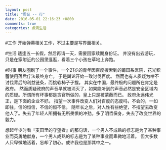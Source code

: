 ```yaml
---
layout: post
title: "周记 -- 行"
date: 2016-05-01 22:16:23 +0800
comments: true
categories: 点滴生活
---
```

#工作
开始弹幕相关工作，不过主要是写界面相关。

#生活
适逢五一长假，然后再请一天，需要回家续期身份证。
并没有出去游玩，只是在家附近的公园里逛逛，看着三个小孩在草地上奔跑。

#时事
朋友圈刷了一个事件，一个21岁的青年因百度搜索到的莆田系医院，花光积蓄使用落后疗法最终身亡。
于是舆论开始一致讨伐百度。
然而也有人质疑为啥不讨伐背后的利益链条，而挑软柿子子捏。
其实在中国，最终极的问题所在肯定是政府。
然而质疑政府的声音早就被消灭了，如果能听到的声音必然是安全区域内的质疑。所谓所有坏事都是贪官所做的，皇上只是被蒙蔽而已。
政府永远伟光正，是下面的企业不好。
指望一次事件改变人们对百度的态度吗，不会的，一如即往，信的恒信，不信的恒不信。
随年长之后，对人性有些绝望，不指望去改变他人了。失去了年轻人所拥有无所畏惧的冲劲。多了明哲保身，失去了改变世界的毅力。

想起年少时看『麦田里的守望者』的那句话，一个男人不成熟的标志是为了某种事业而英勇地献身，一个男人成熟的标志是为了某种事业而卑微地活着。
但大多数人只卑微地活着，忘却了初心。或许我也是那其中之一。
